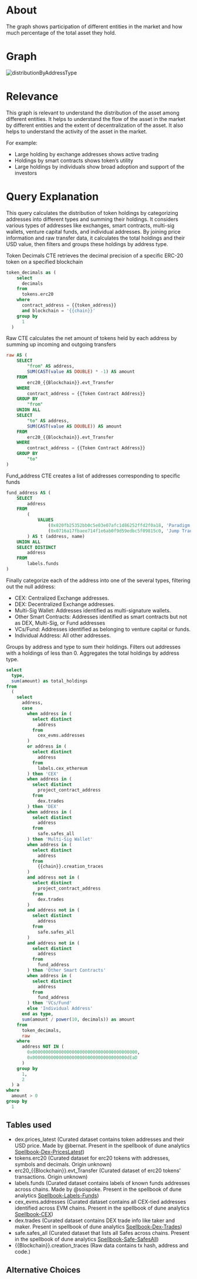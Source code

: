 # About

The graph shows participation of different entities in the market and how much percentage of the total asset they hold.

# Graph

![distributionByAddressType](distribution-by-address-type.png)

# Relevance

This graph is relevant to understand the distribution of the asset among different entities. It helps to understand the flow of the asset in the market by different entities and the extent of decentralization of the asset. It also helps to understand the activity of the asset in the market.

For example:

- Large holding by exchange addresses shows active trading
- Holdings by smart contracts shows token’s utility
- Large holdings by individuals show broad adoption and support of the investors

# Query Explanation

This query calculates the distribution of token holdings by categorizing addresses into different types and summing their holdings. It considers various types of addresses like exchanges, smart contracts, multi-sig wallets, venture capital funds, and individual addresses. By joining price information and raw transfer data, it calculates the total holdings and their USD value, then filters and groups these holdings by address type.

Token Decimals CTE retrieves the decimal precision of a specific ERC-20 token on a specified blockchain

```sql
token_decimals as (
    select
      decimals
    from
      tokens.erc20
    where
      contract_address = {{token_address}}
      and blockchain = '{{chain}}'
    group by
      1
  )
```

Raw CTE calculates the net amount of tokens held by each address by summing up incoming and outgoing transfers

```sql
raw AS (
    SELECT
        "from" AS address,
        SUM(CAST(value AS DOUBLE) * -1) AS amount
    FROM
        erc20_{{Blockchain}}.evt_Transfer
    WHERE
        contract_address = {{Token Contract Address}}
    GROUP BY
        "from"
    UNION ALL
    SELECT
        "to" AS address,
        SUM(CAST(value AS DOUBLE)) AS amount
    FROM
        erc20_{{Blockchain}}.evt_Transfer
    WHERE
        contract_address = {{Token Contract Address}}
    GROUP BY
        "to"
)
```

Fund_address CTE creates a list of addresses corresponding to specific funds

```sql
fund_address AS (
    SELECT
        address
    FROM
        (
            VALUES
                (0x820fb25352bb0c5e03e07afc1d86252ffd2f0a18, 'Paradigm'),
                (0x0716a17fbaee714f1e6ab0f9d59edbc5f09815c0, 'Jump Trading')
        ) AS t (address, name)
    UNION ALL
    SELECT DISTINCT
        address
    FROM
        labels.funds
)
```

Finally categorize each of the address into one of the several types, filtering out the null address:

- CEX: Centralized Exchange addresses.
- DEX: Decentralized Exchange addresses.
- Multi-Sig Wallet: Addresses identified as multi-signature wallets.
- Other Smart Contracts: Addresses identified as smart contracts but not as DEX, Multi-Sig, or Fund addresses
- VCs/Fund: Addresses identified as belonging to venture capital or funds.
- Individual Address: All other addresses.

Groups by address and type to sum their holdings.
Filters out addresses with a holdings of less than 0.
Aggregates the total holdings by address type.

```sql
select
  type,
  sum(amount) as total_holdings
from
  (
    select
      address,
      case
        when address in (
          select distinct
            address
          from
            cex_evms.addresses
        )
        or address in (
          select distinct
            address
          from
            labels.cex_ethereum
        ) then 'CEX'
        when address in (
          select distinct
            project_contract_address
          from
            dex.trades
        ) then 'DEX'
        when address in (
          select distinct
            address
          from
            safe.safes_all
        ) then 'Multi-Sig Wallet'
        when address in (
          select distinct
            address
          from
            {{chain}}.creation_traces
        )
        and address not in (
          select distinct
            project_contract_address
          from
            dex.trades
        )
        and address not in (
          select distinct
            address
          from
            safe.safes_all
        )
        and address not in (
          select distinct
            address
          from
            fund_address
        ) then 'Other Smart Contracts'
        when address in (
          select distinct
            address
          from
            fund_address
        ) then 'VCs/Fund'
        else 'Individual Address'
      end as type,
      sum(amount / power(10, decimals)) as amount
    from
      token_decimals,
      raw
    where
      address NOT IN (
        0x0000000000000000000000000000000000000000,
        0x000000000000000000000000000000000000dEaD
      )
    group by
      1,
      2
  ) a
where
  amount > 0
group by
  1
```

## Tables used

- dex.prices_latest (Curated dataset contains token addresses and their USD price. Made by @bernat. Present in the spellbook of dune analytics [Spellbook-Dex-PricesLatest](https://github.com/duneanalytics/spellbook/blob/main/models/dex/dex_prices_latest.sql))
- tokens.erc20 (Curated dataset for erc20 tokens with addresses, symbols and decimals. Origin unknown)
- erc20\_{{Blockchain}}.evt_Transfer (Curated dataset of erc20 tokens' transactions. Origin unknown)
- labels.funds (Curated dataset contains labels of known funds addresses across chains. Made by @soispoke. Present in the spellbook of dune analytics [Spellbook-Labels-Funds](https://github.com/duneanalytics/spellbook/blob/main/models/labels/addresses/institution/identifier/funds/labels_funds.sql))
- cex_evms.addresses (Curated dataset contains all CEX-tied addresses identified across EVM chains. Present in the spellbook of dune analytics [Spellbook-CEX](https://github.com/duneanalytics/spellbook/blob/main/models/cex/cex_evms_addresses.sql))
- dex.trades (Curated dataset contains DEX trade info like taker and maker. Present in spellbook of dune analytics [Spellbook-Dex-Trades](https://github.com/duneanalytics/spellbook/blob/main/models/_sector/dex/trades/dex_trades.sql))
- safe.safes_all (Curated dataset that lists all Safes across chains. Present in the spellbook of dune analytics [Spellbook-Safe-SafesAll](https://github.com/duneanalytics/spellbook/blob/main/models/safe/safe_safes_all.sql))
- {{Blockchain}}.creation_traces (Raw data contains tx hash, address and code.)

## Alternative Choices

